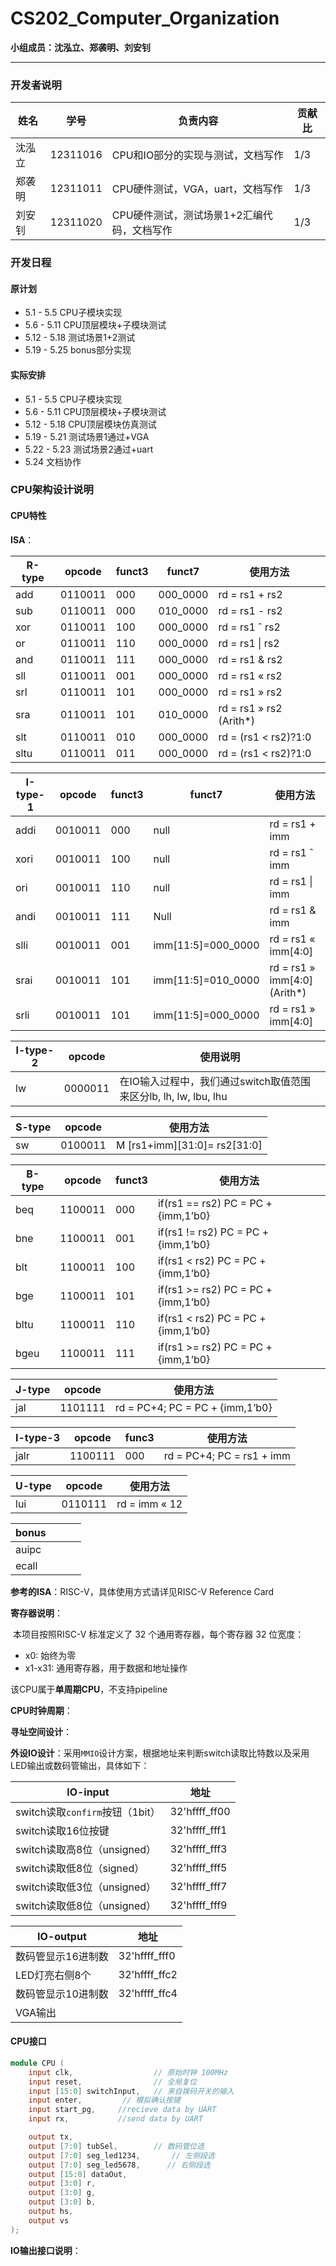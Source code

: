 # CS202_Computer_Organization

**小组成员：沈泓立、郑袭明、刘安钊**

------

### 开发者说明

| 姓名   | 学号     | 负责内容                                   | 贡献比 |
| ------ | -------- | ------------------------------------------ | ------ |
| 沈泓立 | 12311016 | CPU和IO部分的实现与测试，文档写作          | 1/3    |
| 郑袭明 | 12311011 | CPU硬件测试，VGA，uart，文档写作           | 1/3    |
| 刘安钊 | 12311020 | CPU硬件测试，测试场景1+2汇编代码，文档写作 | 1/3    |

### 开发日程

#### 原计划

- 5.1 - 5.5 CPU子模块实现
- 5.6 - 5.11 CPU顶层模块+子模块测试
- 5.12 - 5.18 测试场景1+2测试
- 5.19 - 5.25 bonus部分实现

#### 实际安排

- 5.1 - 5.5 CPU子模块实现
- 5.6 - 5.11 CPU顶层模块+子模块测试
- 5.12 - 5.18 CPU顶层模块仿真测试
- 5.19 - 5.21 测试场景1通过+VGA
- 5.22 - 5.23 测试场景2通过+uart
- 5.24 文档协作

### CPU架构设计说明

#### CPU特性

**ISA**：

| R-type | opcode  | funct3 | funct7   | 使用方法                |
| ------ | ------- | ------ | -------- | ----------------------- |
| add    | 0110011 | 000    | 000_0000 | rd = rs1 + rs2          |
| sub    | 0110011 | 000    | 010_0000 | rd = rs1 - rs2          |
| xor    | 0110011 | 100    | 000_0000 | rd = rs1 ˆ rs2          |
| or     | 0110011 | 110    | 000_0000 | rd = rs1 \| rs2         |
| and    | 0110011 | 111    | 000_0000 | rd = rs1 & rs2          |
| sll    | 0110011 | 001    | 000_0000 | rd = rs1 « rs2          |
| srl    | 0110011 | 101    | 000_0000 | rd = rs1 » rs2          |
| sra    | 0110011 | 101    | 010_0000 | rd = rs1 » rs2 (Arith*) |
| slt    | 0110011 | 010    | 000_0000 | rd = (rs1 < rs2)?1:0    |
| sltu   | 0110011 | 011    | 000_0000 | rd = (rs1 < rs2)?1:0    |

| I-type-1 | opcode  | funct3 | funct7             | 使用方法                     |
| -------- | ------- | ------ | ------------------ | ---------------------------- |
| addi     | 0010011 | 000    | null               | rd = rs1 + imm               |
| xori     | 0010011 | 100    | null               | rd = rs1 ˆ imm               |
| ori      | 0010011 | 110    | null               | rd = rs1 \| imm              |
| andi     | 0010011 | 111    | Null               | rd = rs1 & imm               |
| slli     | 0010011 | 001    | imm[11:5]=000_0000 | rd = rs1 « imm[4:0]          |
| srai     | 0010011 | 101    | imm[11:5]=010_0000 | rd = rs1 » imm[4:0] (Arith*) |
| srli     | 0010011 | 101    | imm[11:5]=000_0000 | rd = rs1 » imm[4:0]          |

| I-type-2 | opcode  | 使用说明                                                     |
| -------- | ------- | ------------------------------------------------------------ |
| lw       | 0000011 | 在IO输入过程中，我们通过switch取值范围来区分lb, lh, lw, lbu, lhu |

| S-type | opcode  | 使用方法                      |
| ------ | ------- | ----------------------------- |
| sw     | 0100011 | M \[rs1+imm][31:0]= rs2[31:0] |

| B-type | opcode  | funct3 | 使用方法                            |
| ------ | ------- | ------ | ----------------------------------- |
| beq    | 1100011 | 000    | if(rs1 == rs2) PC = PC + {imm,1’b0} |
| bne    | 1100011 | 001    | if(rs1 != rs2) PC = PC + {imm,1’b0} |
| blt    | 1100011 | 100    | if(rs1 < rs2) PC = PC + {imm,1’b0}  |
| bge    | 1100011 | 101    | if(rs1 >= rs2) PC = PC + {imm,1’b0} |
| bltu   | 1100011 | 110    | if(rs1 < rs2) PC = PC + {imm,1’b0}  |
| bgeu   | 1100011 | 111    | if(rs1 >= rs2) PC = PC + {imm,1’b0} |

| J-type | opcode  | 使用方法                        |
| ------ | ------- | ------------------------------- |
| jal    | 1101111 | rd = PC+4; PC = PC + {imm,1’b0} |

| I-type-3 | opcode  | func3 | 使用方法                  |
| -------- | ------- | ----- | ------------------------- |
| jalr     | 1100111 | 000   | rd = PC+4; PC = rs1 + imm |

| U-type | opcode  | 使用方法      |
| ------ | ------- | ------------- |
| lui    | 0110111 | rd = imm « 12 |

| bonus |      |      |      |
| ----- | ---- | ---- | ---- |
| auipc |      |      |      |
| ecall |      |      |      |

**参考的ISA**：RISC-V，具体使用方式请详见RISC-V Reference Card

**寄存器说明**：

​	本项目按照RISC-V 标准定义了 32 个通用寄存器，每个寄存器 32 位宽度：

- x0: 始终为零
- x1-x31: 通用寄存器，用于数据和地址操作

该CPU属于**单周期CPU**，不支持pipeline

**CPU时钟周期**：

**寻址空间设计**：

**外设IO设计**：采用`MMIO`设计方案，根据地址来判断switch读取比特数以及采用LED输出或数码管输出，具体如下：

| IO-input                        | 地址          |
| ------------------------------- | ------------- |
| switch读取`confirm`按钮（1bit） | 32'hffff_ff00 |
| switch读取16位按键              | 32'hffff_fff1 |
| switch读取高8位（unsigned）     | 32'hffff_fff3 |
| switch读取低8位（signed）       | 32'hffff_fff5 |
| switch读取低3位（unsigned）     | 32'hffff_fff7 |
| switch读取低8位（unsigned）     | 32'hffff_fff9 |

| IO-output          | 地址          |
| ------------------ | ------------- |
| 数码管显示16进制数 | 32'hffff_fff0 |
| LED灯亮右侧8个     | 32'hffff_ffc2 |
| 数码管显示10进制数 | 32'hffff_ffc4 |
| VGA输出            |               |

#### CPU接口

```verilog
module CPU (
    input clk,                  // 原始时钟 100MHz
    input reset,                // 全局复位
    input [15:0] switchInput,   // 来自拨码开关的输入
    input enter,         // 模拟确认按键
    input start_pg,     //recieve data by UART
    input rx,           //send data by UART

    output tx,
    output [7:0] tubSel,        // 数码管位选
    output [7:0] seg_led1234,       // 左侧段选
    output [7:0] seg_led5678,      // 右侧段选
    output [15:0] dataOut,
    output [3:0] r,
    output [3:0] g,
    output [3:0] b,
    output hs,
    output vs
);
```

**IO输出接口说明**：